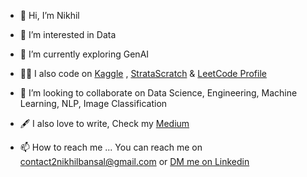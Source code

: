 - 👋 Hi, I’m Nikhil
- 👀 I’m interested in Data
- 🌱 I’m currently exploring GenAI
- 👨‍💻 I also code on [Kaggle](https://www.kaggle.com/bansalnikhil21) , [StrataScratch](https://platform.stratascratch.com/user/nikhilbansal21) & [LeetCode Profile](https://leetcode.com/u/contact2nikhilbansal/)

-  💞️ I’m looking to collaborate on Data Science, Engineering, Machine Learning, NLP, Image Classification
- :fountain_pen: I also love to write, Check my [Medium](https://medium.com/@contact2nikhilbansal)
- 📫 How to reach me ... You can reach me on contact2nikhilbansal@gmail.com or [DM me on Linkedin](https://www.linkedin.com/in/nikhil-bansal21/)

 

<!---
nikhilbansal23/nikhilbansal23 is a ✨ special ✨ repository because its `README.md` (this file) appears on your GitHub profile.
You can click the Preview link to take a look at your changes.
--->
